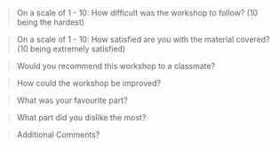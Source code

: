 > On a scale of 1 - 10: How difficult was the workshop to follow? (10 being the hardest)


> On a scale of 1 - 10: How satisfied are you with the material covered? (10 being extremely satisfied)


> Would you recommend this workshop to a classmate?


> How could the workshop be improved?


> What was your favourite part?


> What part did you dislike the most?


> Additional Comments?
